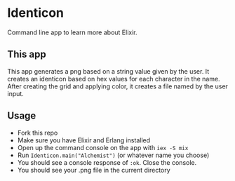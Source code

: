 # Identicon

Command line app to learn more about Elixir. 

## This app
This app generates a png based on a string value given by the user. It creates an identicon based on hex values for each character in the name. After creating the grid and applying color, it creates a file named by the user input. 

## Usage
* Fork this repo
* Make sure you have Elixir and Erlang installed
* Open up the command console on the app with `iex -S mix`
* Run `Identicon.main("Alchemist")` (or whatever name you choose)
* You should see a console response of `:ok`. Close the console.
* You should see your <name>.png file in the current directory
